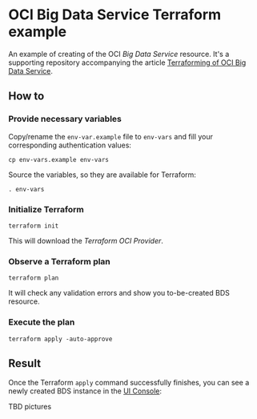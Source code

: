 # OCI Big Data Service Terraform example

An example of creating of the OCI _Big Data Service_ resource.
It's a supporting repository accompanying the article
[Terraforming of OCI Big Data Service]().

## How to

### Provide necessary variables

Copy/rename the `env-var.example` file to `env-vars` and fill
your corresponding authentication values:

```
cp env-vars.example env-vars
```

Source the variables, so they are available for Terraform:

```
. env-vars
```

### Initialize Terraform

```
terraform init
```

This will download the _Terraform OCI Provider_.

### Observe a Terraform plan

```
terraform plan
```

It will check any validation errors and show you to-be-created BDS resource.

### Execute the plan

```
terraform apply -auto-approve
```

## Result

Once the Terraform `apply` command successfully finishes, you can see
a newly created BDS instance in the [UI Console]():

TBD pictures
